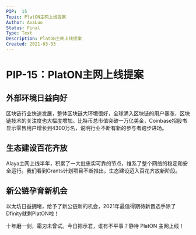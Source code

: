 ```yaml
---
PIP:  15
Topic: PlatON主网上线提案
Author: AvaLuo
Status: Final 
Type: Text
Description: PlatON主网上线提案
Created: 2021-03-03
---
```


# PIP-15：PlatON主网上线提案

## 外部环境日益向好

区块链行业快速发展，整体区块链大环境很好，全球涌入区块链的用户暴涨，区块链技术的关注度也大幅度增加。比特币总市值突破一万亿美金，Coinbase招股书显示零售用户增长到4300万名，说明行业不断有新的参与者跑步进场。

## 生态建设百花齐放

Alaya主网上线半年，积累了一大批忠实可靠的节点，维系了整个网络的稳定和安全运行。我们看到Grants计划项目不断推出，生态建设迈入百花齐放新阶段。

## 新公链孕育新机会

以太坊日益拥堵，给予了新公链新的机会，2021年最值得期待新晋选手除了Dfinity就剩PlatON啦！

十年磨一剑，霜刃未曾试。今日把示君，谁有不平事？静待 PlatON 主网上线！